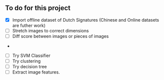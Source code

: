 ## To do for this project

- [x] Import offline dataset of Dutch Signatures (Chinese and Online datasets are futher work)
- [ ] Stretch images to correct dimensions
- [ ] Diff score between images or pieces of images
- 


- [ ] Try SVM Classifier
- [ ] Try clustering
- [ ] Try decision tree
- [ ] Extract image features. 